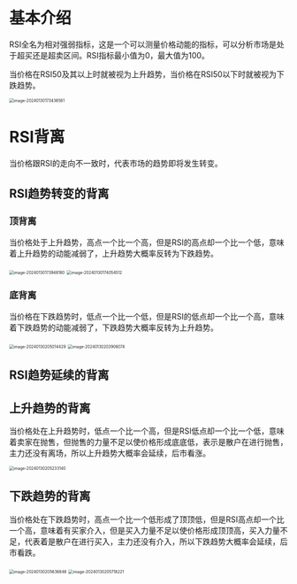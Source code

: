 # 基本介绍

RSI全名为相对强弱指标，这是一个可以测量价格动能的指标，可以分析市场是处于超买还是超卖区间。RSI指标最小值为0，最大值为100。

当价格在RSI50及其以上时就被视为上升趋势，当价格在RSI50以下时就被视为下跌趋势。

<img src="/Users/zhangxuan/Library/Application Support/typora-user-images/image-20240130173436561.png" alt="image-20240130173436561" style="zoom:50%;" />

# RSI背离

当价格跟RSI的走向不一致时，代表市场的趋势即将发生转变。

## RSI趋势转变的背离

### 顶背离

当价格处于上升趋势，高点一个比一个高，但是RSI的高点却一个比一个低，意味着上升趋势的动能减弱了，上升趋势大概率反转为下跌趋势。

<img src="/Users/zhangxuan/Library/Application Support/typora-user-images/image-20240130173948180.png" alt="image-20240130173948180" style="zoom:50%;" />

<img src="/Users/zhangxuan/Library/Application Support/typora-user-images/image-20240130174054512.png" alt="image-20240130174054512" style="zoom:50%;" />

### 底背离

当价格在下跌趋势时，低点一个比一个低，但是RSI的低点却一个比一个高，意味着下跌趋势的动能减弱了，下跌趋势大概率反转为上升趋势。

<img src="/Users/zhangxuan/Library/Application Support/typora-user-images/image-20240130205014429.png" alt="image-20240130205014429" style="zoom:50%;" />

<img src="/Users/zhangxuan/Library/Application Support/typora-user-images/image-20240130203906074.png" alt="image-20240130203906074" style="zoom:50%;" />

## RSI趋势延续的背离

 ## 上升趋势的背离

当价格处在上升趋势时，低点一个比一个高，但是RSI低点却一个比一个低，意味着卖家在抛售，但抛售的力量不足以使价格形成底底低，表示是散户在进行抛售，主力还没有离场，所以上升趋势大概率会延续，后市看涨。

<img src="/Users/zhangxuan/Library/Application Support/typora-user-images/image-20240130205233140.png" alt="image-20240130205233140" style="zoom:50%;" />

## 下跌趋势的背离

当价格处在下跌趋势时，高点一个比一个低形成了顶顶低，但是RSI高点却一个比一个高，意味着有买家介入，但是买入力量不足以使价格形成顶顶高，买入力量不足，代表着是散户在进行买入，主力还没有介入，所以下跌趋势大概率会延续，后市看跌。

<img src="/Users/zhangxuan/Library/Application Support/typora-user-images/image-20240130205636846.png" alt="image-20240130205636846" style="zoom:50%;" />

<img src="/Users/zhangxuan/Library/Application Support/typora-user-images/image-20240130205718221.png" alt="image-20240130205718221" style="zoom:50%;" />